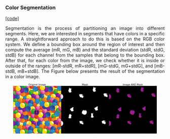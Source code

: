 ### Color Segmentation
[[code]](codes/segcolor_filter.py)

<p align="justify">
Segmentation is the process of partitioning an image into different segments.  Here, we are interested in segments that have colors in a specific range. A straightforward approach to do this is based on the RGB color system. We define a bounding box around the region of interest and then compute the average (mR, mG, mB) and the standard deviation (stdR, stdG, stdB) for each channel from the samples that belong to the bounding box. After that, for each color from the image, we check whether it is inside or outside of the ranges:  [mR-stdR, mR+stdR], [mG-stdG, mG+stdG], and [mB-stdB, mB+stdB]. The Figure below presents the result of the segmentation in a color image.
</p>

<p align="center">
<img src="https://github.com/wallaceloos/Image_Processing/blob/master/image_enhancement/images/segcolor_1.png" width="90%" height="90%">
</p>
